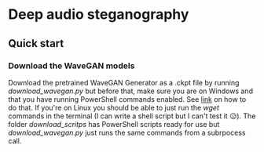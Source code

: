 # Deep audio steganography

## Quick start

### Download the WaveGAN models
Download the pretrained WaveGAN Generator as a .ckpt file by running _download_wavegan.py_ but before that, make sure you are on 
Windows and that you have running PowerShell commands enabled. 
See [link](https://superuser.com/questions/106360/how-to-enable-execution-of-powershell-scripts) on how to do that. If 
you're on Linux you should be able to just run the _wget_ commands in the terminal (I can write a shell script but I 
can't test it :disappointed_relieved:). The folder _download_scritps_ has PowerShell scripts ready for use 
but _download_wavegan.py_ just runs the same commands from a subrpocess call.